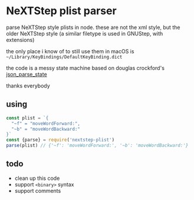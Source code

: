 # NeXTStep plist parser

parse NeXTStep style plists in node. these are not the xml style, but the older
NeXTStep style (a similar filetype is used in GNUStep, with extensions)

the only place i know of to still use them in macOS is
`~/Library/KeyBindings/DefaultKeyBinding.dict`

the code is a messy state machine based on douglas crockford's
[json_parse_state](https://github.com/douglascrockford/JSON-js/blob/master/json_parse_state.js)

thanks everybody

## using
```js
const plist = `{
  "~f" = "moveWordForward:",
  "~b" = "moveWordBackward:"
}`
const {parse} = require('nextstep-plist')
parse(plist) // {'~f': 'moveWordForward:', '~b': 'moveWordBackward:'}
```

## todo
* clean up this code
* support `<binary>` syntax
* support comments
